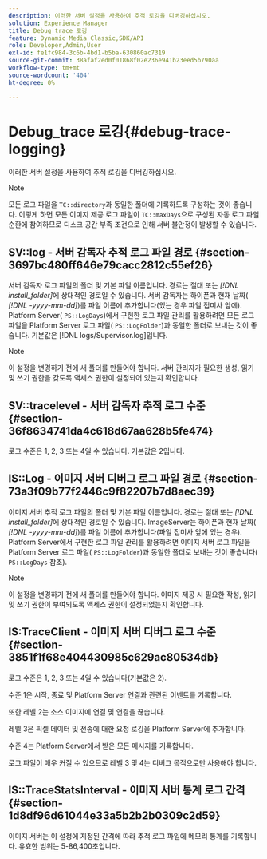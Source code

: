 ```yaml
---
description: 이러한 서버 설정을 사용하여 추적 로깅을 디버깅하십시오.
solution: Experience Manager
title: Debug_trace 로깅
feature: Dynamic Media Classic,SDK/API
role: Developer,Admin,User
exl-id: fe1fc984-3c6b-4bd1-b5ba-630860ac7319
source-git-commit: 38afaf2ed0f01868f02e236e941b23eed5b790aa
workflow-type: tm+mt
source-wordcount: '404'
ht-degree: 0%

---
```


# Debug_trace 로깅{#debug-trace-logging}

이러한 서버 설정을 사용하여 추적 로깅을 디버깅하십시오.

>[!NOTE]
>
>모든 로그 파일을 `TC::directory`과 동일한 폴더에 기록하도록 구성하는 것이 좋습니다. 이렇게 하면 모든 이미지 제공 로그 파일이 `TC::maxDays`으로 구성된 자동 로그 파일 순환에 참여하므로 디스크 공간 부족 조건으로 인해 서버 불안정이 발생할 수 있습니다.

## SV::log - 서버 감독자 추적 로그 파일 경로 {#section-3697bc480ff646e79cacc2812c55ef26}

서버 감독자 로그 파일의 폴더 및 기본 파일 이름입니다. 경로는 절대 또는 *[!DNL install_folder]*&#x200B;에 상대적인 경로일 수 있습니다. 서버 감독자는 하이픈과 현재 날짜( *[!DNL -yyyy-mm-dd]*)를 파일 이름에 추가합니다(있는 경우 파일 접미사 앞에). Platform Server( `PS::LogDays`)에서 구현한 로그 파일 관리를 활용하려면 모든 로그 파일을 Platform Server 로그 파일( `PS::LogFolder`)과 동일한 폴더로 보내는 것이 좋습니다. 기본값은 [!DNL logs/Supervisor.log]입니다.

>[!NOTE]
>
>이 설정을 변경하기 전에 새 폴더를 만들어야 합니다. 서버 관리자가 필요한 생성, 읽기 및 쓰기 권한을 갖도록 액세스 권한이 설정되어 있는지 확인합니다.

## SV::tracelevel - 서버 감독자 추적 로그 수준 {#section-36f8634741da4c618d67aa628b5fe474}

로그 수준은 1, 2, 3 또는 4일 수 있습니다. 기본값은 2입니다.

## IS::Log - 이미지 서버 디버그 로그 파일 경로 {#section-73a3f09b77f2446c9f82207b7d8aec39}

이미지 서버 추적 로그 파일의 폴더 및 기본 파일 이름입니다. 경로는 절대 또는 *[!DNL install_folder]*&#x200B;에 상대적인 경로일 수 있습니다. ImageServer는 하이픈과 현재 날짜( *[!DNL -yyyy-mm-dd]*)를 파일 이름에 추가합니다(파일 접미사 앞에 있는 경우). Platform Server에서 구현한 로그 파일 관리를 활용하려면 이미지 서버 로그 파일을 Platform Server 로그 파일( `PS::LogFolder`)과 동일한 폴더로 보내는 것이 좋습니다( `PS::LogDays` 참조).

>[!NOTE]
>
>이 설정을 변경하기 전에 새 폴더를 만들어야 합니다. 이미지 제공 시 필요한 작성, 읽기 및 쓰기 권한이 부여되도록 액세스 권한이 설정되었는지 확인합니다.

## IS:TraceClient - 이미지 서버 디버그 로그 수준 {#section-3851f1f68e404430985c629ac80534db}

로그 수준은 1, 2, 3 또는 4일 수 있습니다(기본값은 2).

수준 1은 시작, 종료 및 Platform Server 연결과 관련된 이벤트를 기록합니다.

또한 레벨 2는 소스 이미지에 연결 및 연결을 끊습니다.

레벨 3은 픽셀 데이터 및 전송에 대한 요청 로깅을 Platform Server에 추가합니다.

수준 4는 Platform Server에서 받은 모든 메시지를 기록합니다.

로그 파일이 매우 커질 수 있으므로 레벨 3 및 4는 디버그 목적으로만 사용해야 합니다.

## IS::TraceStatsInterval - 이미지 서버 통계 로그 간격 {#section-1d8df96d61044e33a5b2b2b0309c2d59}

이미지 서버는 이 설정에 지정된 간격에 따라 추적 로그 파일에 메모리 통계를 기록합니다. 유효한 범위는 5-86,400초입니다.
